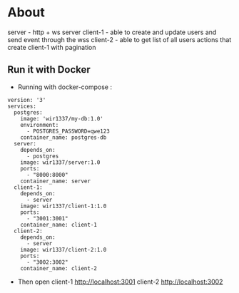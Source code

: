 # About
server - http + ws server
client-1 - able to create and update users and send event through the wss
client-2 - able to get list of all users actions that create client-1 with pagination

## Run it with Docker
- Running with docker-compose :
```ssh
version: '3'
services:
  postgres:
    image: 'wir1337/my-db:1.0'
    environment: 
      - POSTGRES_PASSWORD=qwe123
    container_name: postgres-db
  server:
    depends_on:
      - postgres
    image: wir1337/server:1.0
    ports:
      - "8000:8000"
    container_name: server
  client-1:
    depends_on:
      - server
    image: wir1337/client-1:1.0
    ports:
      - "3001:3001"
    container_name: client-1
  client-2:
    depends_on:
      - server
    image: wir1337/client-2:1.0
    ports:
      - "3002:3002"
    container_name: client-2
```
- Then open
client-1 [http://localhost:3001](http://localhost:3001)
client-2 [http://localhost:3002](http://localhost:3002)
